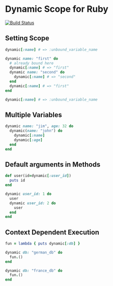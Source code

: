 # Dynamic Scope for Ruby
[![Build Status](https://secure.travis-ci.org/kaiserprogrammer/dynamic_ruby.png)](http://travis-ci.org/kaiserprogrammer/dynamic_ruby)

## Setting Scope
```ruby
dynamic[:name] # => :unbound_variable_name

dynamic name: "first" do
  # already bound here
  dynamic[:name] # => "first"
  dynamic name: "second" do
    dynamic[:name] # => "second"
  end
  dynamic[:name] # => "first"
end

dynamic[:name] # => :unbound_variable_name
```

## Multiple Variables
```ruby
dynamic name: "jim", age: 32 do
  dynamic(name: "john") do
    dynamic[:name]
    dynamic[:age]
  end
end
```

## Default arguments in Methods

```ruby
def user(id=dynamic[:user_id])
  puts id
end

dynamic user_id: 1 do
  user
  dynamic user_id: 2 do
    user
  end
end
```

## Context Dependent Execution

```ruby
fun = lambda { puts dynamic[:db] }

dynamic db: "german_db" do
  fun.()
end

dynamic db: "france_db" do
  fun.()
end
```
